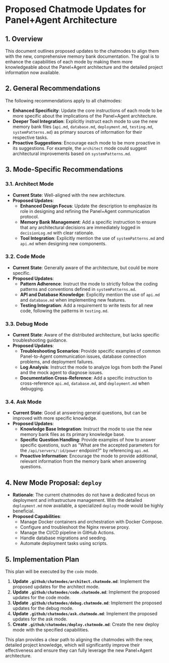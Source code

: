 # Proposed Chatmode Updates for Panel+Agent Architecture

## 1. Overview

This document outlines proposed updates to the chatmodes to align them with the new, comprehensive memory bank documentation. The goal is to enhance the capabilities of each mode by making them more knowledgeable about the Panel+Agent architecture and the detailed project information now available.

## 2. General Recommendations

The following recommendations apply to all chatmodes:

*   **Enhanced Specificity**: Update the core instructions of each mode to be more specific about the implications of the Panel+Agent architecture.
*   **Deeper Tool Integration**: Explicitly instruct each mode to use the new memory bank files (`api.md`, `database.md`, `deployment.md`, `testing.md`, `systemPatterns.md`) as primary sources of information for their respective tasks.
*   **Proactive Suggestions**: Encourage each mode to be more proactive in its suggestions. For example, the `architect` mode could suggest architectural improvements based on `systemPatterns.md`.

## 3. Mode-Specific Recommendations

### 3.1. Architect Mode

*   **Current State**: Well-aligned with the new architecture.
*   **Proposed Updates**:
    *   **Enhanced Design Focus**: Update the description to emphasize its role in designing and refining the Panel+Agent communication protocol.
    *   **Memory Bank Management**: Add a specific instruction to ensure that any architectural decisions are immediately logged in `decisionLog.md` with clear rationale.
    *   **Tool Integration**: Explicitly mention the use of `systemPatterns.md` and `api.md` when designing new components.

### 3.2. Code Mode

*   **Current State**: Generally aware of the architecture, but could be more specific.
*   **Proposed Updates**:
    *   **Pattern Adherence**: Instruct the mode to strictly follow the coding patterns and conventions defined in `systemPatterns.md`.
    *   **API and Database Knowledge**: Explicitly mention the use of `api.md` and `database.md` when implementing new features.
    *   **Testing Integration**: Add a requirement to write tests for all new code, following the patterns in `testing.md`.

### 3.3. Debug Mode

*   **Current State**: Aware of the distributed architecture, but lacks specific troubleshooting guidance.
*   **Proposed Updates**:
    *   **Troubleshooting Scenarios**: Provide specific examples of common Panel-to-Agent communication issues, database connection problems, and deployment failures.
    *   **Log Analysis**: Instruct the mode to analyze logs from both the Panel and the mock agent to diagnose issues.
    *   **Documentation Cross-Reference**: Add a specific instruction to cross-reference `api.md`, `database.md`, and `deployment.md` when debugging.

### 3.4. Ask Mode

*   **Current State**: Good at answering general questions, but can be improved with more specific knowledge.
*   **Proposed Updates**:
    *   **Knowledge Base Integration**: Instruct the mode to use the new memory bank files as its primary knowledge base.
    *   **Specific Question Handling**: Provide examples of how to answer specific questions, such as "What are the accepted parameters for the `/api/servers/:id/power` endpoint?" by referencing `api.md`.
    *   **Proactive Information**: Encourage the mode to provide additional, relevant information from the memory bank when answering questions.

## 4. New Mode Proposal: `deploy`

*   **Rationale**: The current chatmodes do not have a dedicated focus on deployment and infrastructure management. With the detailed `deployment.md` now available, a specialized `deploy` mode would be highly beneficial.
*   **Proposed Capabilities**:
    *   Manage Docker containers and orchestration with Docker Compose.
    *   Configure and troubleshoot the Nginx reverse proxy.
    *   Manage the CI/CD pipeline in GitHub Actions.
    *   Handle database migrations and seeding.
    *   Automate deployment tasks using scripts.

## 5. Implementation Plan

This plan will be executed by the `code` mode.

1.  **Update `.github/chatmodes/architect.chatmode.md`**: Implement the proposed updates for the architect mode.
2.  **Update `.github/chatmodes/code.chatmode.md`**: Implement the proposed updates for the code mode.
3.  **Update `.github/chatmodes/debug.chatmode.md`**: Implement the proposed updates for the debug mode.
4.  **Update `.github/chatmodes/ask.chatmode.md`**: Implement the proposed updates for the ask mode.
5.  **Create `.github/chatmodes/deploy.chatmode.md`**: Create the new deploy mode with the specified capabilities.

This plan provides a clear path to aligning the chatmodes with the new, detailed project knowledge, which will significantly improve their effectiveness and ensure they can fully leverage the new Panel+Agent architecture.